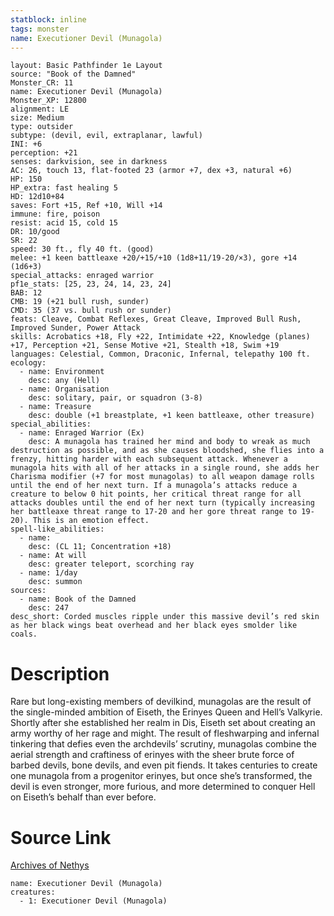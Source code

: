 ```yaml
---
statblock: inline
tags: monster
name: Executioner Devil (Munagola)
---
```

```statblock
layout: Basic Pathfinder 1e Layout
source: "Book of the Damned"
Monster_CR: 11
name: Executioner Devil (Munagola)
Monster_XP: 12800
alignment: LE
size: Medium
type: outsider
subtype: (devil, evil, extraplanar, lawful)
INI: +6
perception: +21
senses: darkvision, see in darkness
AC: 26, touch 13, flat-footed 23 (armor +7, dex +3, natural +6)
HP: 150
HP_extra: fast healing 5
HD: 12d10+84
saves: Fort +15, Ref +10, Will +14
immune: fire, poison
resist: acid 15, cold 15
DR: 10/good
SR: 22
speed: 30 ft., fly 40 ft. (good)
melee: +1 keen battleaxe +20/+15/+10 (1d8+11/19-20/×3), gore +14 (1d6+3)
special_attacks: enraged warrior
pf1e_stats: [25, 23, 24, 14, 23, 24]
BAB: 12
CMB: 19 (+21 bull rush, sunder)
CMD: 35 (37 vs. bull rush or sunder)
feats: Cleave, Combat Reflexes, Great Cleave, Improved Bull Rush, Improved Sunder, Power Attack
skills: Acrobatics +18, Fly +22, Intimidate +22, Knowledge (planes) +17, Perception +21, Sense Motive +21, Stealth +18, Swim +19
languages: Celestial, Common, Draconic, Infernal, telepathy 100 ft.
ecology:
  - name: Environment
    desc: any (Hell)
  - name: Organisation
    desc: solitary, pair, or squadron (3-8)
  - name: Treasure
    desc: double (+1 breastplate, +1 keen battleaxe, other treasure)
special_abilities:
  - name: Enraged Warrior (Ex)
    desc: A munagola has trained her mind and body to wreak as much destruction as possible, and as she causes bloodshed, she flies into a frenzy, hitting harder with each subsequent attack. Whenever a munagola hits with all of her attacks in a single round, she adds her Charisma modifier (+7 for most munagolas) to all weapon damage rolls until the end of her next turn. If a munagola’s attacks reduce a creature to below 0 hit points, her critical threat range for all attacks doubles until the end of her next turn (typically increasing her battleaxe threat range to 17-20 and her gore threat range to 19-20). This is an emotion effect.
spell-like_abilities:
  - name:
    desc: (CL 11; Concentration +18)
  - name: At will
    desc: greater teleport, scorching ray
  - name: 1/day
    desc: summon
sources:
  - name: Book of the Damned
    desc: 247
desc_short: Corded muscles ripple under this massive devil’s red skin as her black wings beat overhead and her black eyes smolder like coals.
```
# Description
Rare but long-existing members of devilkind, munagolas are the result of the single-minded ambition of Eiseth, the Erinyes Queen and Hell’s Valkyrie. Shortly after she established her realm in Dis, Eiseth set about creating an army worthy of her rage and might. The result of fleshwarping and infernal tinkering that defies even the archdevils’ scrutiny, munagolas combine the aerial strength and craftiness of erinyes with the sheer brute force of barbed devils, bone devils, and even pit fiends. It takes centuries to create one munagola from a progenitor erinyes, but once she’s transformed, the devil is even stronger, more furious, and more determined to conquer Hell on Eiseth’s behalf than ever before.
# Source Link
[Archives of Nethys](https://aonprd.com/MonsterDisplay.aspx?ItemName=Executioner%20Devil%20(Munagola))
```encounter-table
name: Executioner Devil (Munagola)
creatures:
  - 1: Executioner Devil (Munagola)
```
